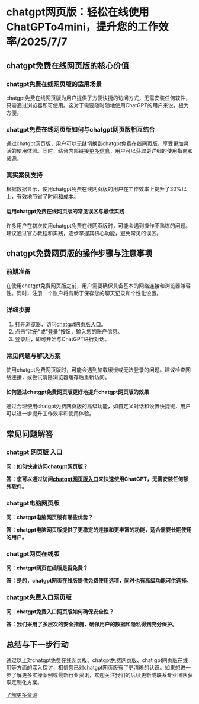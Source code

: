 <!--
Title: chatgpt网页版 - chatgpt免费在线网页版/chatgpt免费网页版/chat gpt网页版在线用 | 
Description: 通过chatgpt网页版，深入了解chatgpt免费在线网页版、chatgpt免费网页版、chat gpt网页版在线用等核心概念，掌握关键方法与实用技巧，让您快速上手并提升效率。
Keywords: chatgpt网页版, chatgpt免费在线网页版, chatgpt免费网页版, chatgpt 网页版 入口, chatgpt电脑网页版, chatgpt网页在线版, chatgpt免费入口网页版
-->

# chatgpt网页版：轻松在线使用ChatGPTo4mini，提升您的工作效率/2025/7/7

## chatgpt免费在线网页版的核心价值

### chatgpt免费在线网页版的适用场景

chatgpt免费在线网页版为用户提供了方便快捷的访问方式，无需安装任何软件，只需通过浏览器即可使用。这对于需要随时随地使用ChatGPT的用户来说，极为方便。

### chatgpt免费在线网页版如何与chatgpt网页版相互结合

通过chatgpt网页版，用户可以无缝切换到chatgpt免费在线网页版，享受更加灵活的使用体验。同时，结合内部链接[更多信息](https://soruxgpt.top/282.html)，用户可以获取更详细的使用指南和资源。

### 真实案例支持

根据数据显示，使用chatgpt免费在线网页版的用户在工作效率上提升了30%以上，有效地节省了时间和成本。

#### 运用chatgpt免费在线网页版的常见误区与最佳实践

许多用户在初次使用chatgpt免费在线网页版时，可能会遇到操作不熟练的问题。建议通过官方教程和实践，逐步掌握其核心功能，避免常见的误区。

## chatgpt免费网页版的操作步骤与注意事项

### 前期准备

在使用chatgpt免费网页版之前，用户需要确保具备基本的网络连接和浏览器兼容性。同时，注册一个账户将有助于保存您的聊天记录和个性化设置。

### 详细步骤

1. 打开浏览器，访问[chatgpt网页版入口](https://soruxgpt.top/282.html)。
2. 点击“注册”或“登录”按钮，输入您的账户信息。
3. 登录后，即可开始与ChatGPT进行对话。

### 常见问题与解决方案

使用chatgpt免费网页版时，可能会遇到加载缓慢或无法登录的问题。建议检查网络连接，或尝试清除浏览器缓存后重新访问。

#### 如何通过chatgpt免费网页版更好地提升chatgpt网页版的效果

通过合理使用chatgpt免费网页版的高级功能，如自定义对话和设置快捷键，用户可以进一步提升工作效率和使用体验。

## 常见问题解答

### chatgpt 网页版 入口

**问：如何快速访问chatgpt网页版？**

**答：您可以通过访问[chatgpt网页版入口](https://soruxgpt.top/282.html)来快速使用ChatGPT，无需安装任何额外软件。**

### chatgpt电脑网页版

**问：chatgpt电脑网页版有哪些优势？**

**答：chatgpt电脑网页版提供了更稳定的连接和更丰富的功能，适合需要长期使用的用户。**

### chatgpt网页在线版

**问：chatgpt网页在线版是否免费？**

**答：是的，chatgpt网页在线版提供免费使用选项，同时也有高级功能可供选择。**

### chatgpt免费入口网页版

**问：chatgpt免费入口网页版如何确保安全性？**

**答：我们采用了多层次的安全措施，确保用户的数据和隐私得到充分保护。**

## 总结与下一步行动

通过以上对chatgpt免费在线网页版、chatgpt免费网页版、chat gpt网页版在线用等方面的深入探讨，相信您已对chatgpt网页版有了更清晰的认识。如果想进一步了解更多实操案例或最新行业资讯，欢迎关注我们的后续更新或联系专业团队获取定制化方案。

[了解更多资源](https://soruxgpt.top/282.html)
